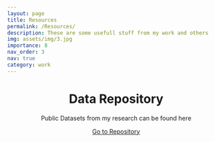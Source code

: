 ```yaml
---
layout: page
title: Resources
permalink: /Resources/
description: These are some usefull stuff from my work and others
img: assets/img/3.jpg
importance: 8
nav_order: 3
nav: true
category: work
---
```


<header class="py-5">
    <div class="container bg-white px-xl-5">
        <div class="p-3 p-lg-5 rounded-3 text-center">
            <div class="m-3 m-lg-5">
                <h1 class="display-5 fw-bold">Data Repository</h1>
                <p class="fs-4">Public Datasets from my research can be found here</p>
                <a class="btn btn-primary btn-lg" href="https://www.astr.tohoku.ac.jp/~bovornpratch.v/">Go to Repository</a>
             </div>
         </div>
    </div>
</header>